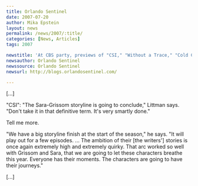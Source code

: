 ```yaml
---
title: Orlando Sentinel 
date: 2007-07-20
author: Mika Epstein
layout: news
permalink: /news/2007/:title/
categories: [News, Articles]
tags: 2007

newstitle: 'At CBS party, previews of "CSI," "Without a Trace," "Cold Case," "The Amazing Race" and more'
newsauthor: Orlando Sentinel
newssource: Orlando Sentinel
newsurl: http://blogs.orlandosentinel.com/

---
```


[...]

"CSI": "The Sara-Grissom storyline is going to conclude," Littman says. "Don't take it in that definitive term. It's very smartly done."

Tell me more.

"We have a big storyline finish at the start of the season," he says. "It will play out for a few episodes. ... The ambition of their [the writers'] stories is once again extremely high and extremely quirky. That arc worked so well with Grissom and Sara, that we are going to let these characters breathe this year. Everyone has their moments. The characters are going to have their journeys."

[...]